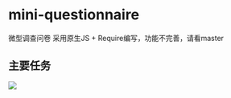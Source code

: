 # mini-questionnaire
微型调查问卷
采用原生JS + Require编写，功能不完善，请看master

## 主要任务
![](http://7xrp04.com1.z0.glb.clouddn.com/task_4_50_1.png)